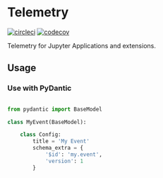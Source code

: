 # Telemetry

[![circleci](https://circleci.com/gh/jupyter/telemetry?style=shield)](https://circleci.com/gh/jupyter/telemetry)
[![codecov](https://codecov.io/gh/jupyter/telemetry/branch/master/graph/badge.svg)](https://codecov.io/gh/jupyter/telemetry)

Telemetry for Jupyter Applications and extensions.

## Usage

### Use with PyDantic

```python

from pydantic import BaseModel

class MyEvent(BaseModel):

    class Config:
        title = 'My Event'
        schema_extra = {
            '$id': 'my.event',
            'version': 1
        }


```